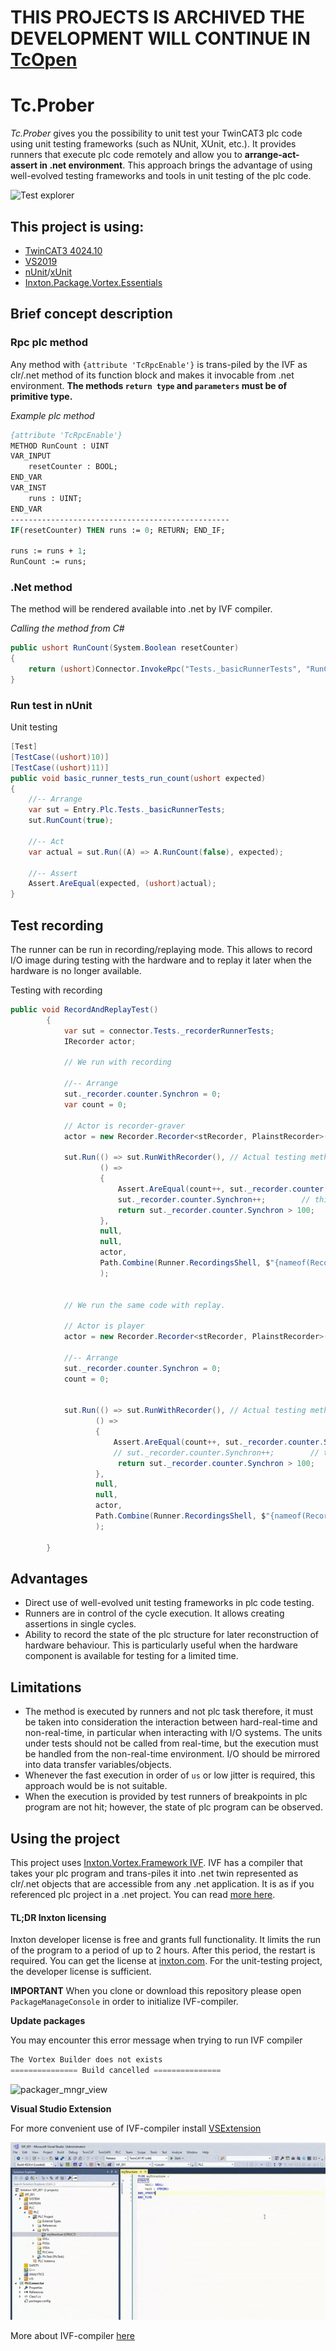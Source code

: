 # THIS PROJECTS IS ARCHIVED THE DEVELOPMENT WILL CONTINUE IN [TcOpen](https://github.com/TcOpenGroup/TcOpen)

# Tc.Prober

*Tc.Prober* gives you the possibility to unit test your TwinCAT3 plc code using unit testing frameworks (such as NUnit, XUnit, etc.). It provides runners that execute plc code remotely and allow you to **arrange-act-assert in .net environment**. This approach brings the advantage of using well-evolved testing frameworks and tools in unit testing of the plc code.

![Test explorer](assets/img/test_xplorer.png)

## This project is using:

- [TwinCAT3 4024.10](https://www.beckhoff.com/english.asp?download/tc3-downloads.htm)
- [VS2019](https://visualstudio.microsoft.com/vs/community/)
- [nUnit](https://www.nuget.org/packages/NUnit/)/[xUnit](https://www.nuget.org/packages/xunit/)
- [Inxton.Package.Vortex.Essentials](https://github.com/Inxton/documentation/blob/master/Inxton.Package.Vortex.Essentials/README.md)

## Brief concept description

### Rpc plc method

Any method with ```{attribute 'TcRpcEnable'}``` is trans-piled by the IVF as clr/.net method of its function block and makes it invocable from .net environment. **The methods ```return type``` and ```parameters``` must be of primitive type.**

*Example plc method*

~~~ Pascal
{attribute 'TcRpcEnable'}
METHOD RunCount : UINT
VAR_INPUT
	resetCounter : BOOL;
END_VAR
VAR_INST
	runs : UINT;	
END_VAR
-------------------------------------------------
IF(resetCounter) THEN runs := 0; RETURN; END_IF; 

runs := runs + 1;
RunCount := runs;
~~~

### .Net method

The method will be rendered available into .net by IVF compiler.

*Calling the method from C#*

~~~ C#
public ushort RunCount(System.Boolean resetCounter)
{ 
    return (ushort)Connector.InvokeRpc("Tests._basicRunnerTests", "RunCount", new object[]{resetCounter});
}
~~~

### Run test in nUnit

Unit testing

~~~ C#
[Test]
[TestCase((ushort)10)]
[TestCase((ushort)11)]
public void basic_runner_tests_run_count(ushort expected)
{
    //-- Arrange
    var sut = Entry.Plc.Tests._basicRunnerTests;
    sut.RunCount(true);

    //-- Act
    var actual = sut.Run((A) => A.RunCount(false), expected);

    //-- Assert
    Assert.AreEqual(expected, (ushort)actual);
}
~~~

## Test recording

The runner can be run in recording/replaying mode. This allows to record I/O image during testing with the hardware and to replay it later when the hardware is no longer available.

Testing with recording

~~~ C#
public void RecordAndReplayTest()
        {
            var sut = connector.Tests._recorderRunnerTests;
            IRecorder actor;

            // We run with recording

            //-- Arrange
            sut._recorder.counter.Synchron = 0;
            var count = 0;

            // Actor is recorder-graver
            actor = new Recorder.Recorder<stRecorder, PlainstRecorder>(sut._recorder, RecorderModeEnum.Graver).Actor;

            sut.Run(() => sut.RunWithRecorder(), // Actual testing method.
                    () =>
                    {                        
                        Assert.AreEqual(count++, sut._recorder.counter.Synchron);
                        sut._recorder.counter.Synchron++;        // this line changes the state of plc variable for simulation                       
                        return sut._recorder.counter.Synchron > 100;
                    },
                    null,
                    null,
                    actor,
                    Path.Combine(Runner.RecordingsShell, $"{nameof(RecordAndReplayTest)}.json")
                    );


            // We run the same code with replay. 

            // Actor is player
            actor = new Recorder.Recorder<stRecorder, PlainstRecorder>(sut._recorder, RecorderModeEnum.Player).Actor;

            //-- Arrange
            sut._recorder.counter.Synchron = 0;
            count = 0;


            sut.Run(() => sut.RunWithRecorder(), // Actual testing method.
                   () =>
                   {
                       Assert.AreEqual(count++, sut._recorder.counter.Synchron);
                       // sut._recorder.counter.Synchron++;        // this line changes the state of plc variable for simulation commented out in replay.                      
                        return sut._recorder.counter.Synchron > 100;
                   },
                   null,
                   null,
                   actor,
                   Path.Combine(Runner.RecordingsShell, $"{nameof(RecordAndReplayTest)}.json")
                   );

        }
~~~

## Advantages

- Direct use of well-evolved unit testing frameworks in plc code testing.
- Runners are in control of the cycle execution. It allows creating assertions in single cycles.
- Ability to record the state of the plc structure for later reconstruction of hardware behaviour. This is particularly useful when the hardware component is available for testing for a limited time.

## Limitations

- The method is executed by runners and not plc task therefore, it must be taken into consideration the interaction between hard-real-time and non-real-time, in particular when interacting with I/O systems. The units under tests should not be called from real-time, but the execution must be handled from the non-real-time environment. I/O should be mirrored into data transfer variables/objects.
- Whenever the fast execution in order of ```us``` or low jitter is required, this approach would be is not suitable.
- When the execution is provided by test runners of breakpoints in plc program are not hit; however, the state of plc program can be observed.

## Using the project



This project uses [Inxton.Vortex.Framework IVF](https://github.com/Inxton/documentation). IVF has a compiler that takes your plc program and trans-piles it into .net twin represented as clr/.net objects that are accessible from any .net application. It is as if you referenced plc project in a .net project. You can read [more here](https://github.com/Inxton/documentation/blob/master/apis/Inxton.vortex.compiler.console/Conceptual/TwinObjects.md).

#### TL;DR Inxton licensing

Inxton developer license is free and grants full functionality. It limits the run of the program to a period of up to 2 hours. After this period, the restart is required. You can get the license at [inxton.com](https://www.inxton.com). For the unit-testing project, the developer license is sufficient.

**IMPORTANT** When you clone or download this repository please open ```PackageManageConsole``` in order to initialize IVF-compiler.

**Update packages**

You may encounter this error message when trying to run IVF compiler

~~~ Powershell
The Vortex Builder does not exists
=============== Build cancelled ===============
~~~

![packager_mngr_view](https://raw.githubusercontent.com/Inxton/documentation/master/common/assets/package_manager_console_view.png)

**Visual Studio Extension**

For more convenient use of IVF-compiler install [VSExtension](
https://marketplace.visualstudio.com/items?itemName=Inxton.InxtonVortexBuilderExtensionPre)

![inxton_transpile.gif](https://github.com/Inxton/Examples-Inxton.Package.Vortex.Core/blob/master/assets/inxton_transpile.gif?raw=true)

More about IVF-compiler [here](https://github.com/Inxton/documentation/blob/master/apis/Inxton.vortex.compiler.console/README.md)

